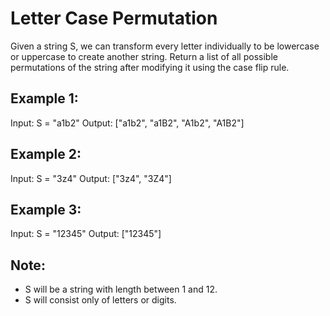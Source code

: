 # Letter Case Permutation
Given a string S, we can transform every letter individually to be lowercase or uppercase to create another string. Return a list of all possible permutations of the string after modifying it using the case flip rule.

## Example 1:
Input: S = "a1b2"
Output: ["a1b2", "a1B2", "A1b2", "A1B2"]

## Example 2:
Input: S = "3z4"
Output: ["3z4", "3Z4"]

## Example 3:
Input: S = "12345"
Output: ["12345"]

## Note:
- S will be a string with length between 1 and 12.
- S will consist only of letters or digits.